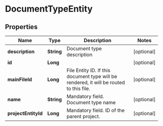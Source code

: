 
# DocumentTypeEntity

## Properties
Name | Type | Description | Notes
------------ | ------------- | ------------- | -------------
**description** | **String** | Document type description |  [optional]
**id** | **Long** |  |  [optional]
**mainFileId** | **Long** | File Entity ID. If this document type will be rendered, it will be routed to this file. |  [optional]
**name** | **String** | Mandatory field. Document type name |  [optional]
**projectEntityId** | **Long** | Mandatory field. ID of the parent project. |  [optional]



